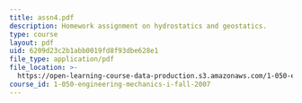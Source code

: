 ```yaml
---
title: assn4.pdf
description: Homework assignment on hydrostatics and geostatics.
type: course
layout: pdf
uid: 6209d23c2b1abb0019fd8f93dbe628e1
file_type: application/pdf
file_location: >-
  https://open-learning-course-data-production.s3.amazonaws.com/1-050-engineering-mechanics-i-fall-2007/6209d23c2b1abb0019fd8f93dbe628e1_assn4.pdf
course_id: 1-050-engineering-mechanics-i-fall-2007
---
```

